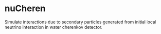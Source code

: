nuCheren
========

Simulate interactions due to secondary particles generated from initial local neutrino interaction in water cherenkov detector.
